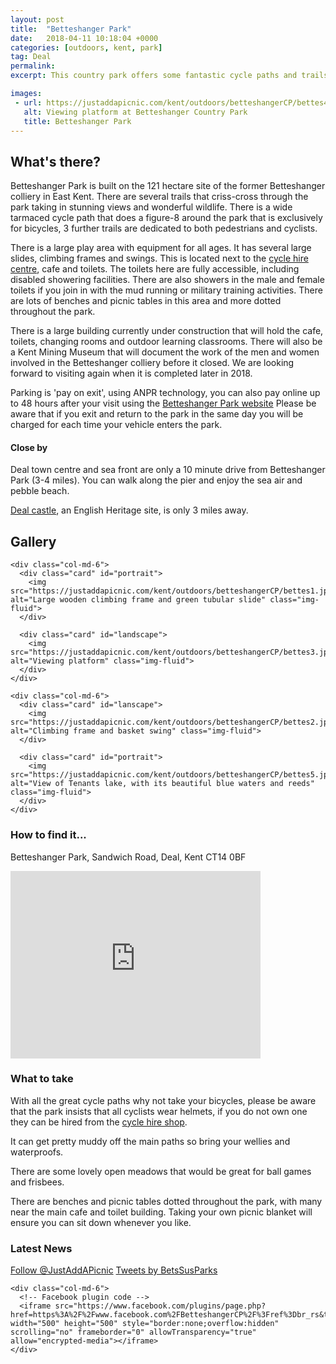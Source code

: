 ```yaml
---
layout: post
title:  "Betteshanger Park"
date:   2018-04-11 10:18:04 +0000
categories: [outdoors, kent, park]
tag: Deal
permalink: 
excerpt: This country park offers some fantastic cycle paths and trails around the beautiful countryside.  There is a cafe, toilets, large childrens play area and when the new building is completed there will also be indoor learning spaces and a Mining Museum too.

images: 
 - url: https://justaddapicnic.com/kent/outdoors/betteshangerCP/bettes4.jpg
   alt: Viewing platform at Betteshanger Country Park
   title: Betteshanger Park 
---
```


## What's there?
Betteshanger Park is built on the 121 hectare site of the former Betteshanger colliery in East Kent.  There are several trails that criss-cross through the park taking in stunning views and wonderful wildlife.  There is a wide tarmaced cycle path that does a figure-8 around the park that is exclusively for bicycles, 3 further trails are dedicated to both pedestrians and cyclists. 

There is a large play area with equipment for all ages.  It has several large slides, climbing frames and swings.  This is located next to the [cycle hire centre](https://www.betteshanger-park.co.uk/things-to-do/cycling/cycle-hire/), cafe and toilets.  The toilets here are fully accessible, including disabled showering facilities.  There are also showers in the male and female toilets if you join in with the mud running or military training activities.  There are lots of benches and picnic tables in this area and more dotted throughout the park.

There is a large building currently under construction that will hold the cafe, toilets, changing rooms and outdoor learning classrooms. There will also be a Kent Mining Museum that will document the work of the men and women involved in the Betteshanger colliery before it closed.  We are looking forward to visiting again when it is completed later in 2018.

Parking is 'pay on exit', using ANPR technology, you can also pay online up to 48 hours after your visit using the [Betteshanger Park website](https://www.betteshanger-park.co.uk/)  Please be aware that if you exit and return to the park in the same day you will be charged for each time your vehicle enters the park.

#### Close by

Deal town centre and sea front are only a 10 minute drive from Betteshanger Park (3-4 miles).  You can walk along the pier and enjoy the sea air and pebble beach.

[Deal castle](http://www.english-heritage.org.uk/visit/places/deal-castle/), an English Heritage site, is only 3 miles away.

## Gallery

<div class="container">

  <div class="row">

    <div class="col-md-6">
      <div class="card" id="portrait">
        <img src="https://justaddapicnic.com/kent/outdoors/betteshangerCP/bettes1.jpg" alt="Large wooden climbing frame and green tubular slide" class="img-fluid">
      </div>

      <div class="card" id="landscape">
        <img src="https://justaddapicnic.com/kent/outdoors/betteshangerCP/bettes3.jpg" alt="Viewing platform" class="img-fluid">
      </div>  
    </div>

    <div class="col-md-6">
      <div class="card" id="lanscape">
        <img src="https://justaddapicnic.com/kent/outdoors/betteshangerCP/bettes2.jpg" alt="Climbing frame and basket swing" class="img-fluid">
      </div>

      <div class="card" id="portrait">
        <img src="https://justaddapicnic.com/kent/outdoors/betteshangerCP/bettes5.jpg" alt="View of Tenants lake, with its beautiful blue waters and reeds" class="img-fluid">
      </div>
    </div>



  </div>      
</div>


### How to find it...
Betteshanger Park, Sandwich Road, Deal, Kent CT14 0BF

<iframe src="https://www.google.com/maps/embed?pb=!1m23!1m12!1m3!1d39977.062806229835!2d1.3465182112304224!3d51.22706235143361!2m3!1f0!2f0!3f0!3m2!1i1024!2i768!4f13.1!4m8!3e0!4m0!4m5!1s0x47deae8cdd053717%3A0x5af4b299a6599600!2sBetteshanger+Park%2C+Sandwich+Road%2C+Deal+CT14+0BF!3m2!1d51.236580499999995!2d1.3691068!5e0!3m2!1sen!2suk!4v1523441883733" width="400" height="300" frameborder="0" style="border:0" allowfullscreen></iframe>

### What to take

With all the great cycle paths why not take your bicycles, please be aware that the park insists that all cyclists wear helmets, if you do not own one they can be hired from the [cycle hire shop](https://www.betteshanger-park.co.uk/things-to-do/cycling/cycle-hire/).

It can get pretty muddy off the main paths so bring your wellies and waterproofs.

There are some lovely open meadows that would be great for ball games and frisbees.

There are benches and picnic tables dotted throughout the park, with many near the main cafe and toilet building.  Taking your own picnic blanket will ensure you can sit down whenever you like.

### Latest News

<div class="container">
  <div class="row">
    <div class="col-md-6">
      <!-- Follow JAAP on Twitter -->
      <a href="https://twitter.com/JustAddAPicnic?ref_src=twsrc%5Etfw" class="twitter-follow-button" data-show-count="false">Follow @JustAddAPicnic</a><script async src="https://platform.twitter.com/widgets.js" charset="utf-8"></script>
      <!-- Twitter plugin code -->
      <a class="twitter-timeline" href="https://twitter.com/BetsSusParks?ref_src=twsrc%5Etfw">Tweets by BetsSusParks</a> <script async src="https://platform.twitter.com/widgets.js" charset="utf-8"></script>
    </div>
  
    <div class="col-md-6">
      <!-- Facebook plugin code -->
      <iframe src="https://www.facebook.com/plugins/page.php?href=https%3A%2F%2Fwww.facebook.com%2FBetteshangerCP%2F%3Fref%3Dbr_rs&tabs=timeline&width=500&height=500&small_header=true&adapt_container_width=true&hide_cover=false&show_facepile=true&appId" width="500" height="500" style="border:none;overflow:hidden" scrolling="no" frameborder="0" allowTransparency="true" allow="encrypted-media"></iframe>
    </div>
  </div>
</div>



